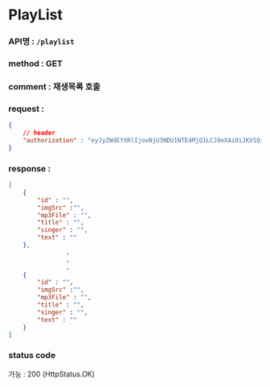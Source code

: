 # PlayList
### API명 : `/playlist`

### method : GET

### comment : 재생목록 호출

### request :
~~~json
{
    // header
    "authorization" : "eyJyZWdEYXRlIjoxNjU3NDU1NTE4MjQ1LCJ0eXAiOiJKV1QiLCJhbGciOiJIUzI1NiJ9.eyJ1c2VyTnVtIjoiNDMiLCJleHAiOjE2NTc0NjYzMTh9.geNy6UmYpSO88SdiU4fRzxVQYhAOiDfSv_J_cArh2JM"
}
~~~

### response :
~~~json
[
    {
        "id" : "",
        "imgSrc" :"",
        "mp3File" : "",
        "title" : "",
        "singer" : "",
        "text" : "" 
    },
                .
                .
                .
    {
        "id" : "",
        "imgSrc" :"",
        "mp3File" : "",
        "title" : "",
        "singer" : "",
        "text" : "" 
    }
]
~~~

### status code
가능 : 200 (HttpStatus.OK)